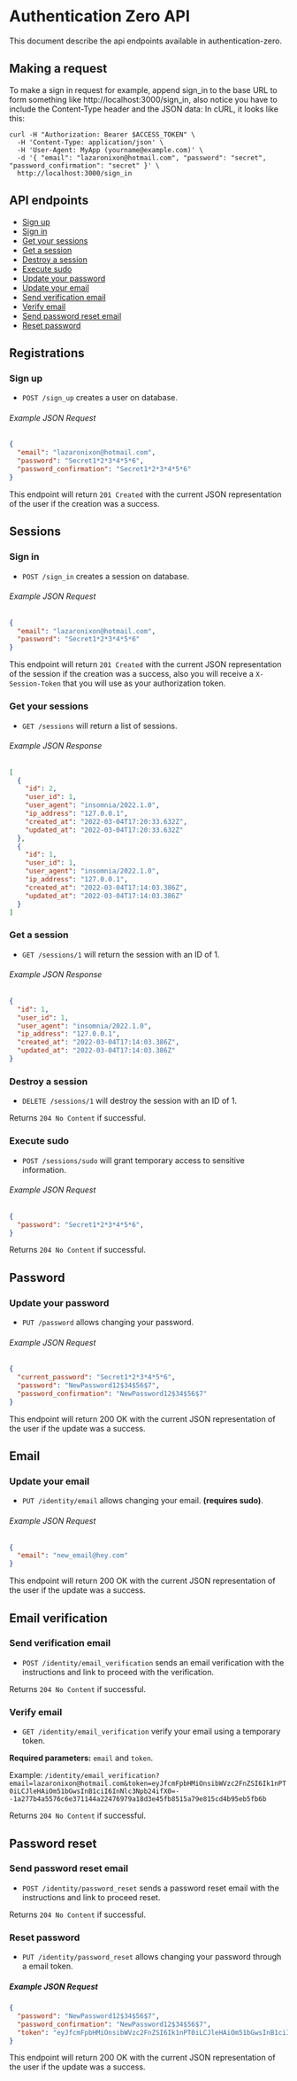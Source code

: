 # Authentication Zero API

This document describe the api endpoints available in authentication-zero.

## Making a request

To make a sign in request for example, append sign_in to the base URL to form something like http://localhost:3000/sign_in, also notice you have to include the Content-Type header and the JSON data: In cURL, it looks like this:

``` shell
curl -H "Authorization: Bearer $ACCESS_TOKEN" \
  -H 'Content-Type: application/json' \
  -H 'User-Agent: MyApp (yourname@example.com)' \
  -d '{ "email": "lazaronixon@hotmail.com", "password": "secret", "password_confirmation": "secret" }' \
  http://localhost:3000/sign_in
```

## API endpoints

- [Sign up](#sign-up)
- [Sign in](#sign-in)
- [Get your sessions](#get-your-sessions)
- [Get a session](#get-a-session)
- [Destroy a session](#destroy-a-session)
- [Execute sudo](#execute-sudo)
- [Update your password](#update-your-password)
- [Update your email](#update-your-email)
- [Send verification email](#send-verification-email)
- [Verify email](#verify-email)
- [Send password reset email](#send-password-reset-email)
- [Reset password](#reset-password)

## Registrations

### Sign up

* `POST /sign_up` creates a user on database.

###### Example JSON Request

``` json
{
  "email": "lazaronixon@hotmail.com",
  "password": "Secret1*2*3*4*5*6",
  "password_confirmation": "Secret1*2*3*4*5*6"
}
```

This endpoint will return `201 Created` with the current JSON representation of the user if the creation was a success.

## Sessions

### Sign in

* `POST /sign_in` creates a session on database.

###### Example JSON Request

``` json
{
  "email": "lazaronixon@hotmail.com",
  "password": "Secret1*2*3*4*5*6"
}
```

This endpoint will return `201 Created` with the current JSON representation of the session if the creation was a success, also you will receive a `X-Session-Token` that you will use as your authorization token.


### Get your sessions

* `GET /sessions` will return a list of sessions.

###### Example JSON Response

``` json
[
  {
    "id": 2,
    "user_id": 1,
    "user_agent": "insomnia/2022.1.0",
    "ip_address": "127.0.0.1",
    "created_at": "2022-03-04T17:20:33.632Z",
    "updated_at": "2022-03-04T17:20:33.632Z"
  },
  {
    "id": 1,
    "user_id": 1,
    "user_agent": "insomnia/2022.1.0",
    "ip_address": "127.0.0.1",
    "created_at": "2022-03-04T17:14:03.386Z",
    "updated_at": "2022-03-04T17:14:03.386Z"
  }
]
```

### Get a session

* `GET /sessions/1` will return the session with an ID of 1.

###### Example JSON Response

``` json
{
  "id": 1,
  "user_id": 1,
  "user_agent": "insomnia/2022.1.0",
  "ip_address": "127.0.0.1",
  "created_at": "2022-03-04T17:14:03.386Z",
  "updated_at": "2022-03-04T17:14:03.386Z"
}
```

### Destroy a session

* `DELETE /sessions/1` will destroy the session with an ID of 1.

Returns `204 No Content` if successful.


### Execute sudo

* `POST /sessions/sudo` will grant temporary access to sensitive information.

###### Example JSON Request

``` json
{
  "password": "Secret1*2*3*4*5*6",
}
```

Returns `204 No Content` if successful.

## Password

### Update your password

* `PUT /password` allows changing your password.

###### Example JSON Request

``` json
{
  "current_password": "Secret1*2*3*4*5*6",
  "password": "NewPassword12$34$56$7",
  "password_confirmation": "NewPassword12$34$56$7"
}
```

This endpoint will return 200 OK with the current JSON representation of the user if the update was a success.

## Email

### Update your email

* `PUT /identity/email` allows changing your email. **(requires sudo)**.

###### Example JSON Request

``` json
{
  "email": "new_email@hey.com"
}
```

This endpoint will return 200 OK with the current JSON representation of the user if the update was a success.

## Email verification

### Send verification email

* `POST /identity/email_verification` sends an email verification with the instructions and link to proceed with the verification.

Returns `204 No Content` if successful.

### Verify email

* `GET /identity/email_verification` verify your email using a temporary token.

**Required parameters:** `email` and `token`.

Example: `/identity/email_verification?email=lazaronixon@hotmail.com&token=eyJfcmFpbHMiOnsibWVzc2FnZSI6Ik1nPT0iLCJleHAiOm51bGwsInB1ciI6InNlc3Npb24ifX0=--1a277b4a5576c6e371144a22476979a18d3e45fb8515a79e815cd4b95eb5fb6b`

Returns `204 No Content` if successful.

## Password reset

### Send password reset email

* `POST /identity/password_reset` sends a password reset email with the instructions and link to proceed reset.

Returns `204 No Content` if successful.

### Reset password

* `PUT /identity/password_reset` allows changing your password through a email token.

##### Example JSON Request

``` json
{
  "password": "NewPassword12$34$56$7",
  "password_confirmation": "NewPassword12$34$56$7",
  "token": "eyJfcmFpbHMiOnsibWVzc2FnZSI6Ik1nPT0iLCJleHAiOm51bGwsInB1ciI6InNlc3Npb24ifX0=--1a277b4a5576c6e371144a22476979a18d3e45fb8515a79e815cd4b95eb5fb6b",  
}
```

This endpoint will return 200 OK with the current JSON representation of the user if the update was a success.
